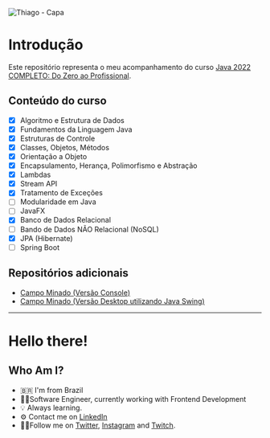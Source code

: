 ![Thiago - Capa](https://user-images.githubusercontent.com/9437391/153274659-915c4df9-0032-4757-a9a2-6a85107c276b.png)

# Introdução

Este repositório representa o meu acompanhamento do curso [Java 2022 COMPLETO: Do Zero ao Profissional](https://www.udemy.com/course/fundamentos-de-programacao-com-java).

## Conteúdo do curso

- [x] Algoritmo e Estrutura de Dados
- [x] Fundamentos da Linguagem Java
- [x] Estruturas de Controle
- [x] Classes, Objetos, Métodos
- [x] Orientação a Objeto
- [x] Encapsulamento, Herança, Polimorfismo e Abstração
- [x] Lambdas
- [x] Stream API
- [x] Tratamento de Exceções
- [ ] Modularidade em Java
- [ ] JavaFX
- [x] Banco de Dados Relacional
- [ ] Bando de Dados NÃO Relacional (NoSQL)
- [x] JPA (Hibernate)
- [ ] Spring Boot

## Repositórios adicionais

- [Campo Minado (Versão Console)](https://github.com/thiagoleet/java-mine-sweeper-console)
- [Campo Minado (Versão Desktop utilizando Java Swing)](https://github.com/thiagoleet/java-mine-sweeper-swing)

---

# Hello there!

## Who Am I?

- 🇧🇷 I'm from Brazil
- 👨‍💻Software Engineer, currently working with Frontend Development
- 💡 Always learning.
- ⚙️ Contact me on [LinkedIn](https://www.linkedin.com/in/thiagofmleite/)
- 🚶‍♂️Follow me on [Twitter](https://twitter.com/thiagoleite), [Instagram](https://instagram.com/thiagoleet) and [Twitch](https://twitch.tv/thiagoleet).

